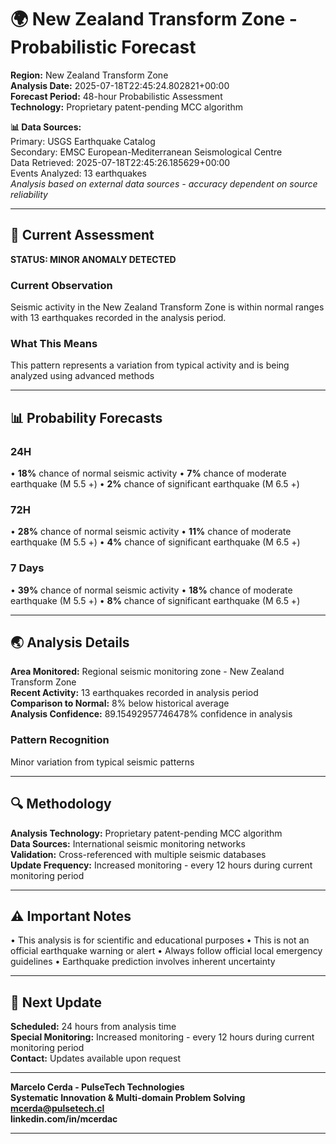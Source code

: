 # 🌍 New Zealand Transform Zone - Probabilistic Forecast

**Region:** New Zealand Transform Zone  
**Analysis Date:** 2025-07-18T22:45:24.802821+00:00  
**Forecast Period:** 48-hour Probabilistic Assessment  
**Technology:** Proprietary patent-pending MCC algorithm  

**📊 Data Sources:**  
Primary: USGS Earthquake Catalog  
Secondary: EMSC European-Mediterranean Seismological Centre  
Data Retrieved: 2025-07-18T22:45:26.185629+00:00  
Events Analyzed: 13 earthquakes  
*Analysis based on external data sources - accuracy dependent on source reliability*

---

## 🎯 Current Assessment

**STATUS: MINOR ANOMALY DETECTED**

### Current Observation
Seismic activity in the New Zealand Transform Zone is within normal ranges with 13 earthquakes recorded in the analysis period.

### What This Means
This pattern represents a variation from typical activity and is being analyzed using advanced methods

---

## 📊 Probability Forecasts

### 24H
• **18%** chance of normal seismic activity
• **7%** chance of moderate earthquake (M 5.5 +)
• **2%** chance of significant earthquake (M 6.5 +)

### 72H
• **28%** chance of normal seismic activity
• **11%** chance of moderate earthquake (M 5.5 +)
• **4%** chance of significant earthquake (M 6.5 +)

### 7 Days
• **39%** chance of normal seismic activity
• **18%** chance of moderate earthquake (M 5.5 +)
• **8%** chance of significant earthquake (M 6.5 +)

---

## 🌏 Analysis Details
**Area Monitored:** Regional seismic monitoring zone - New Zealand Transform Zone  
**Recent Activity:** 13 earthquakes recorded in analysis period  
**Comparison to Normal:** 8% below historical average  
**Analysis Confidence:** 89.15492957746478% confidence in analysis  

### Pattern Recognition
Minor variation from typical seismic patterns

---

## 🔍 Methodology
**Analysis Technology:** Proprietary patent-pending MCC algorithm  
**Data Sources:** International seismic monitoring networks  
**Validation:** Cross-referenced with multiple seismic databases  
**Update Frequency:** Increased monitoring - every 12 hours during current monitoring period  

---

## ⚠️ Important Notes
• This analysis is for scientific and educational purposes
• This is not an official earthquake warning or alert
• Always follow official local emergency guidelines
• Earthquake prediction involves inherent uncertainty

---

## 📅 Next Update
**Scheduled:** 24 hours from analysis time  
**Special Monitoring:** Increased monitoring - every 12 hours during current monitoring period  
**Contact:** Updates available upon request  

---

**Marcelo Cerda - PulseTech Technologies**  
**Systematic Innovation & Multi-domain Problem Solving**  
**mcerda@pulsetech.cl**  
**linkedin.com/in/mcerdac**

---
